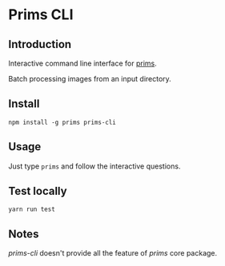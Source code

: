 # Prims CLI

## Introduction

Interactive command line interface for [prims](../prims/).

Batch processing images from an input directory.

## Install

`npm install -g prims prims-cli`

## Usage

Just type `prims` and follow the interactive questions.

## Test locally

`yarn run test`

## Notes

*prims-cli* doesn't provide all the feature of *prims* core package.
